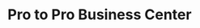 ---
title: "Pro to Pro Business Center"
url: /gbarnga/pro-to-pro-business-center/
shop: hairdresser
---
